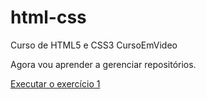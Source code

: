 # html-css
 Curso de HTML5 e CSS3 CursoEmVideo

 Agora vou aprender a gerenciar repositórios.

<a href="https://joaovitor-bispo.github.io/html-css/exercícios/Ex001/index.html">Executar o exercício 1</a>